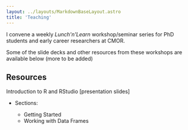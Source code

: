 ```yaml
---
layout: ../layouts/MarkdownBaseLayout.astro
title: 'Teaching'
---
```

I convene a weekly *Lunch'n'Learn* workshop/seminar series for PhD students and early career researchers at CMOR.

Some of the slide decks and other resources from these workshops are available below (more to be added)

## Resources

Introduction to R and RStudio [presentation slides]

* Sections:

  * Getting Started
  * Working with Data Frames
